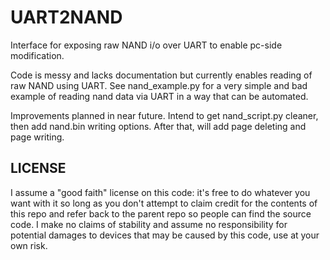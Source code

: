 # UART2NAND
Interface for exposing raw NAND i/o over UART to enable pc-side modification.

Code is messy and lacks documentation but currently enables reading of raw NAND using UART. 
See nand_example.py for a very simple and bad example of reading nand data via UART in a way that can be automated. 

Improvements planned in near future. Intend to get nand_script.py cleaner, then add nand.bin writing options. 
After that, will add page deleting and page writing. 

## LICENSE
I assume a "good faith" license on this code: it's free to do whatever you want with it so long as you don't attempt to claim credit for the contents of this repo and refer back to the parent repo so people can find the source code. I make no claims of stability and assume no responsibility for potential damages to devices that may be caused by this code, use at your own risk. 
